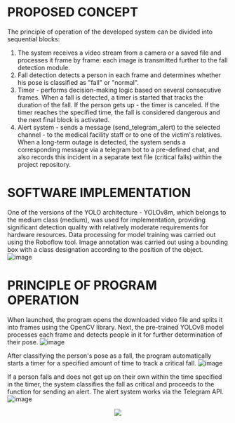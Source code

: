 # PROPOSED CONCEPT
The principle of operation of the developed system can be divided into sequential blocks:
1. The system receives a video stream from a camera or a saved file and processes it frame by frame: each image is transmitted further to the fall detection module.
2. Fall detection detects a person in each frame and determines whether his pose is classified as "fall" or "normal".
3. Timer - performs decision-making logic based on several consecutive frames. When a fall is detected, a timer is started that tracks the duration of the fall. If the person gets up - the timer is canceled. If the timer reaches the specified time, the fall is considered dangerous and the next final block is activated.
4. Alert system - sends a message (send_telegram_alert) to the selected channel - to the medical facility staff or to one of the victim's relatives. When a long-term outage is detected, the system sends a corresponding message via a telegram bot to a pre-defined chat, and also records this incident in a separate text file (critical falls) within the project repository.



# SOFTWARE IMPLEMENTATION
One of the versions of the YOLO architecture - YOLOv8m, which belongs to the medium class (medium), was used for implementation, providing significant detection quality with relatively moderate requirements for hardware resources. 
Data processing for model training was carried out using the Roboflow tool. Image annotation was carried out using a bounding box with a class designation according to the position of the object.
![image](https://github.com/user-attachments/assets/0de0b79d-1588-4930-aa67-04af338c74e3)



# PRINCIPLE OF PROGRAM OPERATION
When launched, the program opens the downloaded video file and splits it into frames using the OpenCV library. Next, the pre-trained YOLOv8 model processes each frame and detects people in it for further determination of their pose. 
![image](https://github.com/user-attachments/assets/5d5e132f-2b32-43af-b565-394e960b0802)

After classifying the person's pose as a fall, the program automatically starts a timer for a specified amount of time to track a critical fall. 
![image](https://github.com/user-attachments/assets/cd5d134a-c146-412c-8805-b50a4bc19bcd)

If a person falls and does not get up on their own within the time specified in the timer, the system classifies the fall as critical and proceeds to the function for sending an alert. The alert system works via the Telegram API.
![image](https://github.com/user-attachments/assets/e6fd61b3-8eee-4c4b-afb9-05996cd57e82)
<div align="center">  <img src="https://github.com/user-attachments/assets/367a1ed8-6e65-4b5c-b6a5-f25b7237bcf7"> </div>
